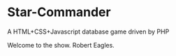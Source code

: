 Star-Commander
==============
A HTML+CSS+Javascript database game driven by PHP


Welcome to the show.
Robert Eagles.      
